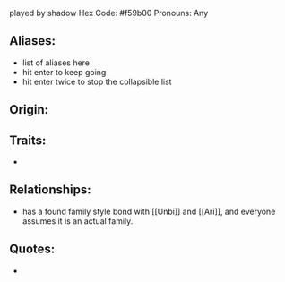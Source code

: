 played by shadow
Hex Code: \#f59b00
Pronouns: Any

## Aliases:
 - list of aliases here
 - hit enter to keep going
 - hit enter twice to stop the collapsible list
 
## Origin:


## Traits:
- 
 
## Relationships:
- has a found family style bond with [[Unbi]] and [[Ari]], and everyone assumes it is an actual family.

## Quotes:
- 
